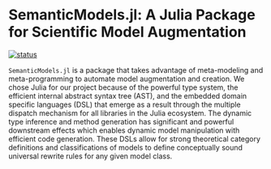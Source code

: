 # SemanticModels.jl: A Julia Package for Scientific Model Augmentation

[![status](https://submissions.juliacon.org/papers/33aac8bcc9f413f18cc1cb3894ad7b57/status.svg)](https://submissions.juliacon.org/papers/33aac8bcc9f413f18cc1cb3894ad7b57)

`SemanticModels.jl` is a package that takes advantage of meta-modeling and
meta-programming to automate model augmentation and creation. We chose Julia for
our project because of the powerful type system, the efficient internal abstract
syntax tree (AST), and the embedded domain specific languages (DSL) that emerge
as a result through the multiple dispatch mechanism for all libraries in the
Julia ecosystem. The dynamic type inference and method generation has
significant and powerful downstream effects which enables dynamic model
manipulation with efficient code generation. These DSLs allow for strong
theoretical category definitions and classifications of models to define
conceptually sound universal rewrite rules for any given model class.
